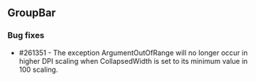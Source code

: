 ## GroupBar

### Bug fixes

* \#261351 - The exception ArgumentOutOfRange will no longer occur in higher DPI scaling when CollapsedWidth is set to its minimum value in 100 scaling.
